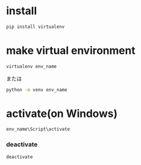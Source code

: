 <!--
 NOTE:venvとvirtualenv
 元はvirtualenvでその一部の機能がvenvとしてpythonの標準に取り込まれた。なので、virtualenvの方が少し多機能。
 -->

# install

```bash 
pip install virtualenv
```


# make virtual environment

```bash
virtualenv env_name
```
または
```bash
python -m venv env_name
```
# activate(on Windows)
```bash
env_name\Script\activate
```

### deactivate
```bash
deactivate
```